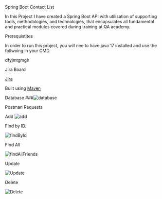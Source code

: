 Spring Boot Contact List

In this Project I have created a Spring Boot API with utilisation of supporting tools, methodologies, and technologies, that encapsulates all fundamental and practical modules covered during training at QA academy.

Prerequistites

In order to run this project, you will nee to have java 17 installed and use the follwoing in your CMD.

dfyjmtgmgh

Jira Board

[Jira](https://jon-cookes.atlassian.net/jira/software/projects/SCL/boards/3/roadmap)

Built using [Maven](https://maven.apache.org/)

Database
###![database](https://user-images.githubusercontent.com/95347343/153484474-430e1457-d9e6-4c7c-835c-55454ec743c1.png)


Postman Requests

Add
![add](https://user-images.githubusercontent.com/95347343/153484792-b5a67804-de82-4b3c-bd9c-8af0d8f7e9aa.png)


Find by ID.

![findById](https://user-images.githubusercontent.com/95347343/153484858-ef93a515-cb99-45fb-860d-eda0d433a725.png)


Find All

![findAllFriends](https://user-images.githubusercontent.com/95347343/153484896-1d832575-d9b5-4161-82e4-065735b2d0cd.png)


Update

![Update](https://user-images.githubusercontent.com/95347343/153484925-e5cd111a-f659-43a4-bc1b-522b3f56044e.png)


Delete

![Delete](https://user-images.githubusercontent.com/95347343/153484952-d4ddf98a-08a8-413c-bdab-cba475c2b73c.png)







